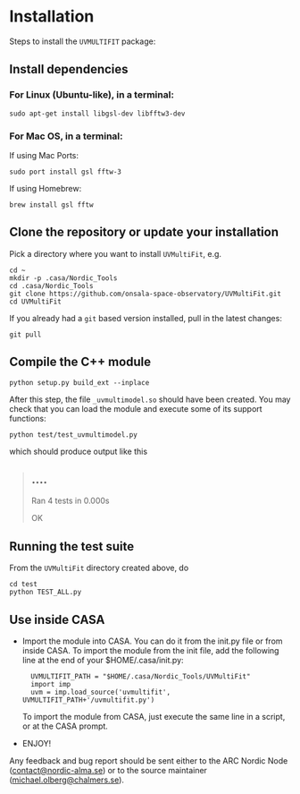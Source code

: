 # Installation

Steps to install the `UVMULTIFIT` package:

## Install dependencies

### For Linux (Ubuntu-like), in a terminal:

    sudo apt-get install libgsl-dev libfftw3-dev

### For Mac OS, in a terminal:

If using Mac Ports:

    sudo port install gsl fftw-3

If using Homebrew:

    brew install gsl fftw

## Clone the repository or update your installation

Pick a directory where you want to install `UVMultiFit`, e.g.

	cd ~
    mkdir -p .casa/Nordic_Tools
	cd .casa/Nordic_Tools
    git clone https://github.com/onsala-space-observatory/UVMultiFit.git
	cd UVMultiFit

If you already had a `git` based version installed, pull in the latest changes:

	git pull

## Compile the C++ module

    python setup.py build_ext --inplace

After this step, the file `_uvmultimodel.so` should have been
created. You may check that you can load the module and execute some
of its support functions:

    python test/test_uvmultimodel.py

which should produce output like this

> ....
> ----------------------------------------------------------------------
> Ran 4 tests in 0.000s
>
> OK

## Running the test suite

From the `UVMultiFit` directory created above, do

    cd test
	python TEST_ALL.py

## Use inside CASA

* Import the module into CASA. You can do it from the init.py file or
   from inside CASA. To import the module from the init file, add the
   following line at the end of your $HOME/.casa/init.py:

        UVMULTIFIT_PATH = "$HOME/.casa/Nordic_Tools/UVMultiFit"
        import imp
        uvm = imp.load_source('uvmultifit', UVMULTIFIT_PATH+'/uvmultifit.py')

   To import the module from CASA, just execute the same line in a script,
   or at the CASA prompt.

 * ENJOY!

Any feedback and bug report should be sent either to the ARC Nordic
Node (contact@nordic-alma.se) or to the source maintainer
(michael.olberg@chalmers.se).
